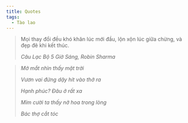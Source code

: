 ```yaml
---
title: Quotes
tags:
  - Tào lao
---
```


> Mọi thay đổi đều khó khăn lúc mới đầu, lộn xộn lúc giữa chừng, và đẹp đẽ khi kết thúc.
>
> _Câu Lạc Bộ 5 Giờ Sáng, Robin Sharma_

> _Mở mắt nhìn thấy mặt trời_
>
> _Vươn vai đứng dậy hít vào thở ra_
>
> _Hạnh phúc? Đâu ở rất xa_
>
> _Mỉm cười ta thấy nở hoa trong lòng_
>
> _Bác thợ cắt tóc_
